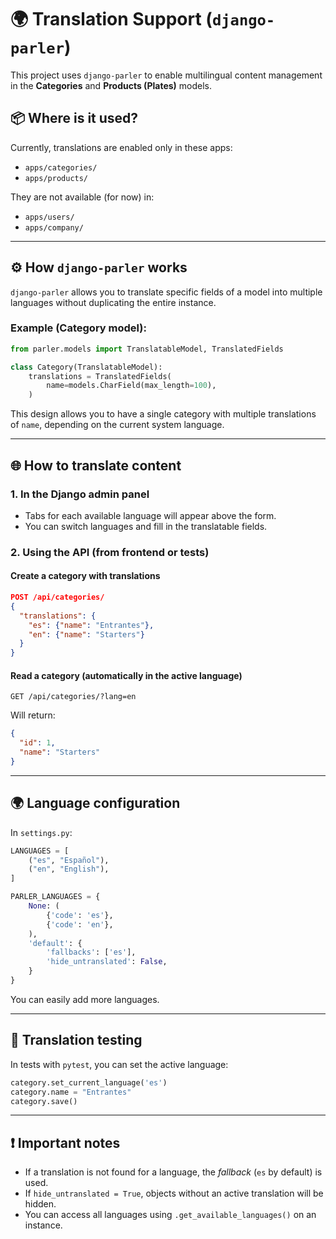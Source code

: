 
# 🌍 Translation Support (`django-parler`)

This project uses `django-parler` to enable multilingual content management in the **Categories** and **Products (Plates)** models.

## 📦 Where is it used?

Currently, translations are enabled only in these apps:

- `apps/categories/`
- `apps/products/`

They are not available (for now) in:

- `apps/users/`
- `apps/company/`

---

## ⚙️ How `django-parler` works

`django-parler` allows you to translate specific fields of a model into multiple languages without duplicating the entire instance.

### Example (Category model):

```python
from parler.models import TranslatableModel, TranslatedFields

class Category(TranslatableModel):
    translations = TranslatedFields(
        name=models.CharField(max_length=100),
    )
```

This design allows you to have a single category with multiple translations of `name`, depending on the current system language.

---

## 🌐 How to translate content

### 1. In the **Django admin panel**

- Tabs for each available language will appear above the form.
- You can switch languages and fill in the translatable fields.

### 2. Using the API (from frontend or tests)

#### Create a category with translations

```json
POST /api/categories/
{
  "translations": {
    "es": {"name": "Entrantes"},
    "en": {"name": "Starters"}
  }
}
```

#### Read a category (automatically in the active language)

```http
GET /api/categories/?lang=en
```

Will return:

```json
{
  "id": 1,
  "name": "Starters"
}
```

---

## 🌍 Language configuration

In `settings.py`:

```python
LANGUAGES = [
    ("es", "Español"),
    ("en", "English"),
]

PARLER_LANGUAGES = {
    None: (
        {'code': 'es'},
        {'code': 'en'},
    ),
    'default': {
        'fallbacks': ['es'],
        'hide_untranslated': False,
    }
}
```

You can easily add more languages.

---

## 🧪 Translation testing

In tests with `pytest`, you can set the active language:

```python
category.set_current_language('es')
category.name = "Entrantes"
category.save()
```

---

## ❗ Important notes

- If a translation is not found for a language, the *fallback* (`es` by default) is used.
- If `hide_untranslated = True`, objects without an active translation will be hidden.
- You can access all languages using `.get_available_languages()` on an instance.
